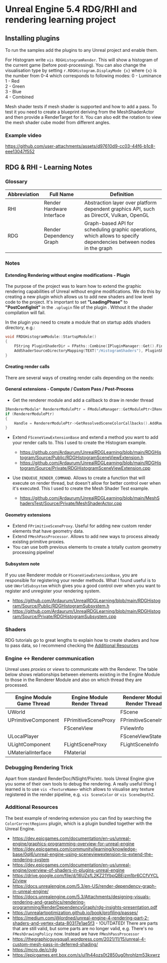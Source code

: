 # Unreal Engine 5.4 RDG/RHI and rendering learning project

## Installing plugins

To run the samples add the plugins to any Unreal project and enable them.

For Histogram write `vis RDGHistogramRender`. This will show a histogram of the current game (before post-processing).
You can also change the visualisation type by setting `r.RDGHistogram.DisplayMode {x}` where `{x}` is the number from 0-4 which corresponds to following modes:
0 - Luminance  
1 - Red  
2 - Green  
3 - Blue  
4 - Combined  

Mesh shader tests if mesh shader is supported and how to add a pass. To test it you need to create a blueprint deriving from the MeshShaderActor and then provide a RenderTarget for it. You can also edit the rotation to view the mesh 
shader cube model from different angles.

### Example video

https://github.com/user-attachments/assets/d97610d9-cc03-44f6-b1c8-eee13047f552

## RDG & RHI - Learning Notes

### Glossary

| Abbreviation | Full Name                 | Definition |
| ------------ | ------------------------- | ---------- |
| RHI          | Render Hardware Interface | Abstraction layer over platform dependent graphics API, such as DirectX, Vulkan, OpenGL |
| RDG          | Render Dependency Graph   | Graph-based API for scheduling graphic operations, which allows to specify dependencies between nodes in the graph |

### Notes

#### Extending Rendering without engine modifications - Plugin

The purpose of the project was to learn how to extend the graphic rendering capabilities of Unreal without engine modifications. We do this by creating a new plugin which allows us to add new shaders and low level code to the project. It's important to set __"LoadingPhase"__ to __"PostConfigInit"__ in the `.uplugin` file of the plugin . Without it the shader compilation will fail.

In the plugin you need to create a module that on startup adds shaders directory, e.g.:
```cpp
void FRDGHistogramModule::StartupModule()
{
	FString PluginShaderDir = FPaths::Combine(IPluginManager::Get().FindPlugin(TEXT("RDGHistogram"))->GetBaseDir(), TEXT("Shaders"));
	AddShaderSourceDirectoryMapping(TEXT("/HistogramShaders"), PluginShaderDir);
}
```

#### Creating render calls

There are several ways of creating render calls depending on the needs:

#### General extensions - Compute / Custom Pass / Post-Process

- Get the renderer module and add a callback to draw in render thread
```cpp
IRendererModule* RendererModulePtr = FModuleManager::GetModulePtr<IRendererModule>("Renderer");
if (RendererModulePtr)
{
    Handle = RendererModulePtr->GetResolvedSceneColorCallbacks().AddRaw(this, &ThisModule::PostResolveSceneColor_Render);
}
```

- Extend `FSceneViewExtensionBase` and extend a method you want to add your render calls to. This I used to create the Histogram example.
  - https://github.com/Ardaurum/UnrealRDGLearning/blob/main/RDGHistogram/Source/Public/RDGHistogramSceneViewExtension.h
  - https://github.com/Ardaurum/UnrealRDGLearning/blob/main/RDGHistogram/Source/Private/RDGHistogramSceneViewExtension.cpp

- Use `ENQUEUE_RENDER_COMMAND`. Allows to create a function that will execute on render thread, but doesn't allow for better control over when it's executed. This I used to create the Mesh Shader Test example.
  - https://github.com/Ardaurum/UnrealRDGLearning/blob/main/MeshShadersTest/Source/Private/MeshShaderActor.cpp

#### Geometry extensions 

- Extend `FPrimitiveSceneProxy`. Useful for adding new custom render elements that have geometry data.
- Extend `FMeshPassProcessor`. Allows to add new ways to process already existing primitive proxies.
- You can use both previous elements to create a totally custom geometry processing pipeline!

#### Subsystem note

If you use Renderer module or `FSceneViewExtensionBase`, you are responsible for registering your render methods. What I found useful is to use `UWorldSubsystem` which gives you a good control over when you want to register and unregister your rendering system.
- https://github.com/Ardaurum/UnrealRDGLearning/blob/main/RDGHistogram/Source/Public/RDGHistogramSubsystem.h
- https://github.com/Ardaurum/UnrealRDGLearning/blob/main/RDGHistogram/Source/Private/RDGHistogramSubsystem.cpp

### Shaders

RDG tutorials go to great lengths to explain how to create shaders and how to pass data, so I recommend checking the [Additional Resources](#additional-resources)

### Engine <-> Renderer communication

Unreal uses _proxies_ or _views_ to communicate with the Renderer. The table below shows relationships between elements existing in the Engine Module to those in the Renderer Module and also on which thread they are processed.

| Engine Module <br> Game Thread | Engine Module <br> Render Thread | Renderer Module <br> Render Thread |
| ------------------- | -------------------- | ------------------- |
| UWorld              |                      | FScene              |
| UPrimitiveComponent | FPrimitiveSceneProxy | FPrimitiveSceneInfo |
|                     | FSceneView           | FViewInfo           |
| ULocalPlayer        |                      | FSceneViewState     |
| ULightComponent     | FLightSceneProxy     | FLightSceneInfo     |
| UMaterialInterface  | FMaterial            |                     |

### Debugging Rendering Trick

Apart from standard RenderDoc/NSight/Pix/etc. tools Unreal Engine give you some of their own tools to debug the rendering. A really useful thing I learned is to use `vis <TextureName>` which allows to visualise any texture registered in the render pipeline, e.g. `vis SceneColor` or `vis SceneDepthZ`.

### Additional Resources

The best example of rendering extension you can find by searching the `ColorCorrectRegions` plugin, which is a plugin bundled together with the Unreal Engine.

- https://dev.epicgames.com/documentation/en-us/unreal-engine/graphics-programming-overview-for-unreal-engine
- https://dev.epicgames.com/community/learning/knowledge-base/0ql6/unreal-engine-using-sceneviewextension-to-extend-the-rendering-system
- https://dev.epicgames.com/documentation/en-us/unreal-engine/overview-of-shaders-in-plugins-unreal-engine
- https://drive.google.com/file/d/16UZsfL2KZ21YbpQBEjzm1br6CCfVYCLD/view
- https://docs.unrealengine.com/5.3/en-US/render-dependency-graph-in-unreal-engine/
- https://docs.unrealengine.com/5.3/Attachments/designing-visuals-rendering-and-graphics/rendering-programming/RenderDependencyGraph/rdg-insights-presentation.pdf
- https://unrealartoptimization.github.io/book/profiling/passes/
- https://medium.com/@lordned/unreal-engine-4-rendering-part-2-shaders-and-vertex-data-80317e1ae5f3 - !OUTDATED! There are parts that are still valid, but some parts are no longer valid, e.g. There's no `FMeshDrawingPolicy` now. Instead we have `FMeshPassProcessor`
- https://thegraphicguysquall.wordpress.com/2021/11/15/unreal-4-custom-mesh-pass-in-deferred-shading/
- https://mcro.de/c/rdg
- https://epicgames.ent.box.com/s/ul1h44ozs0t2850ug0hrohlzm53kxwrz
